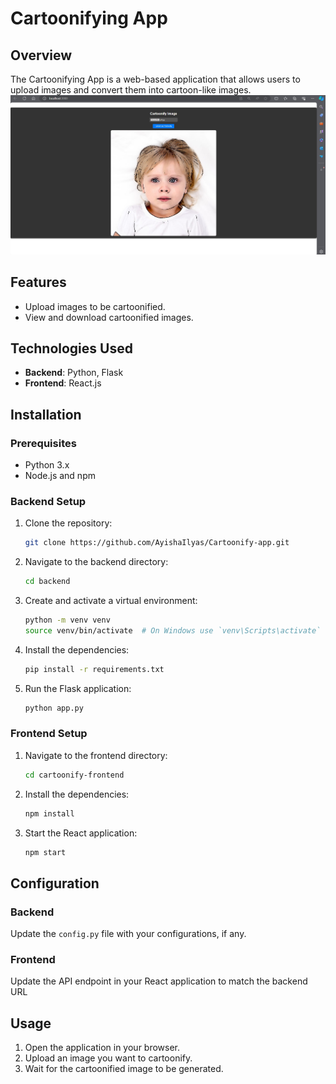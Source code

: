 # Cartoonifying App

## Overview

The Cartoonifying App is a web-based application that allows users to upload images and convert them into cartoon-like images. 
![Cartoonifying App](assets/image.jpg)

## Features

- Upload images to be cartoonified.
- View and download cartoonified images.

## Technologies Used

- **Backend**: Python, Flask
- **Frontend**: React.js

## Installation

### Prerequisites

- Python 3.x
- Node.js and npm

### Backend Setup

1. Clone the repository:

    ```bash
    git clone https://github.com/AyishaIlyas/Cartoonify-app.git
    ```

2. Navigate to the backend directory:

    ```bash
    cd backend
    ```

3. Create and activate a virtual environment:

    ```bash
    python -m venv venv
    source venv/bin/activate  # On Windows use `venv\Scripts\activate`
    ```

4. Install the dependencies:

    ```bash
    pip install -r requirements.txt
    ```

5. Run the Flask application:

    ```bash
    python app.py
    ```

### Frontend Setup

1. Navigate to the frontend directory:

    ```bash
    cd cartoonify-frontend
    ```

2. Install the dependencies:

    ```bash
    npm install
    ```

3. Start the React application:

    ```bash
    npm start
    ```

## Configuration

### Backend

Update the `config.py` file with your configurations, if any.

### Frontend

Update the API endpoint in your React application to match the backend URL

## Usage

1. Open the application in your browser.
2. Upload an image you want to cartoonify.
3. Wait for the cartoonified image to be generated.

